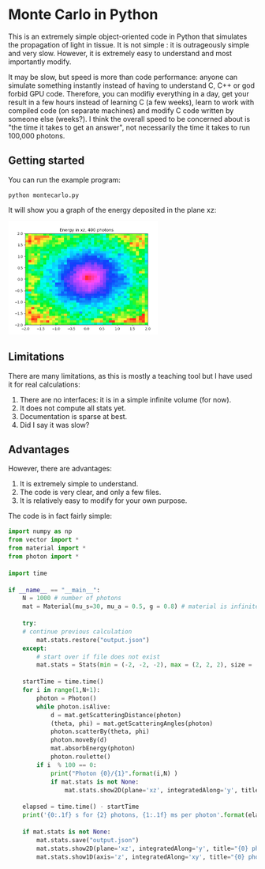 # Monte Carlo in Python

This is an extremely simple object-oriented code in Python that simulates the propagation of light in tissue. It is not simple : it is outrageously simple and very slow. However, it is extremely easy to understand and most importantly modify.

It may be slow, but speed is more than code performance: anyone can simulate something instantly instead of having to understand C, C++ or god forbid GPU code.  Therefore, you can modifiy everything in a day, get your result in a few hours instead of learning C (a few weeks), learn to work with compiled code (on separate machines) and modify C code written by someone else (weeks?). I think the overall speed to be concerned about is "the time it takes to get an answer", not necessarily the time it takes to run 100,000 photons.

## Getting started

You can run the example program:

```shell
python montecarlo.py
```

It will show you a graph of the energy deposited in the plane xz:

<img src="README.assets/image-20201014234533031.png" alt="image-20201014234533031" style="zoom:50%;" />

## Limitations

There are many limitations, as this is mostly a teaching tool but I have used it for real calculations:
1. There are no interfaces: it is in a simple infinite volume (for now).
2. It does not compute all stats yet.
3. Documentation is sparse at best.
4. Did I say it was slow?

## Advantages

However, there are advantages:

1. It is extremely simple to understand.
2. The code is very clear, and only a few files.
3. It is relatively easy to modify for your own purpose.

The code is in fact fairly simple:

```python
import numpy as np
from vector import *
from material import *
from photon import *

import time

if __name__ == "__main__":
    N = 1000 # number of photons
    mat = Material(mu_s=30, mu_a = 0.5, g = 0.8) # material is infinite
    
    try:
	# continue previous calculation
        mat.stats.restore("output.json") 
    except:
        # start over if file does not exist
        mat.stats = Stats(min = (-2, -2, -2), max = (2, 2, 2), size = (41,41,41)) # volume over which we keep stats

    startTime = time.time()
    for i in range(1,N+1):
        photon = Photon()
        while photon.isAlive:
            d = mat.getScatteringDistance(photon)
            (theta, phi) = mat.getScatteringAngles(photon)
            photon.scatterBy(theta, phi)
            photon.moveBy(d)
            mat.absorbEnergy(photon)
            photon.roulette()
        if i  % 100 == 0:
            print("Photon {0}/{1}".format(i,N) )
            if mat.stats is not None:
                mat.stats.show2D(plane='xz', integratedAlong='y', title="{0} photons".format(i))

    elapsed = time.time() - startTime
    print('{0:.1f} s for {2} photons, {1:.1f} ms per photon'.format(elapsed, elapsed/N*1000, N))

    if mat.stats is not None:
        mat.stats.save("output.json")
        mat.stats.show2D(plane='xz', integratedAlong='y', title="{0} photons".format(N), realtime=False)
        mat.stats.show1D(axis='z', integratedAlong='xy', title="{0} photons".format(N), realtime=False)

```

